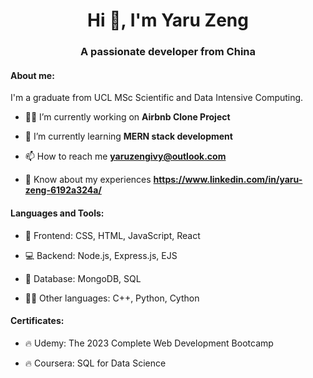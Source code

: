 <h1 align="center">Hi 👋, I'm Yaru Zeng</h1>
<h3 align="center">A passionate developer from China</h3>

<h4 align="left">About me: </h4>

I'm a graduate from UCL MSc Scientific and Data Intensive Computing. 

- 👩‍💻 I’m currently working on **Airbnb Clone Project**

- 🌱 I’m currently learning **MERN stack development**

- 📫 How to reach me **yaruzengivy@outlook.com**

- 📄 Know about my experiences **https://www.linkedin.com/in/yaru-zeng-6192a324a/**


<h4 align="left">Languages and Tools: </h4>

- 🎨 Frontend: CSS, HTML, JavaScript, React

- 💻 Backend: Node.js, Express.js, EJS
  
- 🔢 Database: MongoDB, SQL
  
- 👩‍💻 Other languages: C++, Python, Cython

<h4 align="left">Certificates: </h4>

- 🔥 Udemy: The 2023 Complete Web Development Bootcamp

- 🔥 Coursera: SQL for Data Science
